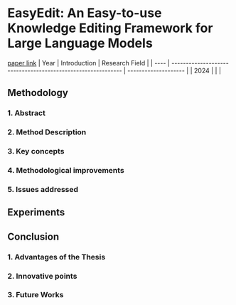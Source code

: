 # EasyEdit: An Easy-to-use Knowledge Editing Framework for Large Language Models
[paper link](https://arxiv.org/pdf/2308.07269) 
| Year | Introduction                                                         | Research Field                 |
| ---- | ------------------------------------------------------------ | -------------------- |
| 2024 |          |          |

## Methodology

### 1. Abstract
  
### 2. Method Description 
  
### 3. Key concepts
  
### 4. Methodological improvements


### 5. Issues addressed 
  
## Experiments

## Conclusion

### 1. Advantages of the Thesis
  
### 2. Innovative points
  
### 3. Future Works
 
